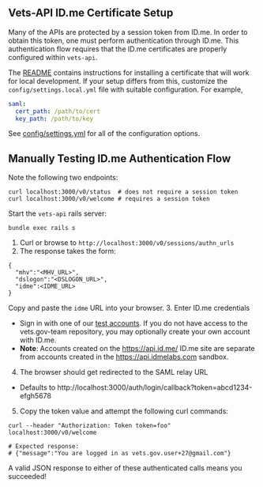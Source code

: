## Vets-API ID.me Certificate Setup

Many of the APIs are protected by a session token from ID.me. In order to obtain
this token, one must perform authentication through ID.me. This authentication
flow requires that the ID.me certificates are properly configured within
`vets-api`.

The [README](../../README.md) contains instructions for installing a certificate
that will work for local development. If your setup differs from this, customize
the `config/settings.local.yml` file with suitable configuration. For example,

```yaml
saml:
  cert_path: /path/to/cert
  key_path: /path/to/key
```

See [config/settings.yml](config/settings.yml) for all of the configuration
options.

## Manually Testing ID.me Authentication Flow

Note the following two endpoints:

```
curl localhost:3000/v0/status  # does not require a session token
curl localhost:3000/v0/welcome # requires a session token
```

Start the `vets-api` rails server:
```
bundle exec rails s
```

1. Curl or browse to `http://localhost:3000/v0/sessions/authn_urls`
2. The response takes the form:
```
{
  "mhv":"<MHV_URL>",
  "dslogon":"<DSLOGON_URL>",
  "idme":<IDME_URL>
}
```
Copy and paste the `idme` URL into your browser.
3. Enter ID.me credentials
  - Sign in with one of our 
    [test accounts](https://github.com/department-of-veterans-affairs/vets.gov-team/blob/master/Products/Identity/MVI%20Integration/reference_documents/mvi_users_s1a.csv). If you do not have access to the vets.gov-team repository, you may optionally create your own account with ID.me.
  - **Note**: Accounts created on the https://api.id.me/ ID.me site are
    separate from accounts created in the https://api.idmelabs.com sandbox.
4. The browser should get redirected to the SAML relay URL
  - Defaults to http://localhost:3000/auth/login/callback?token=abcd1234-efgh5678
5. Copy the token value and attempt the following curl commands:

```
curl --header "Authorization: Token token=foo" localhost:3000/v0/welcome

# Expected response:
# {"message":"You are logged in as vets.gov.user+27@gmail.com"}
```

A valid JSON response to either of these authenticated calls means you succeeded!
